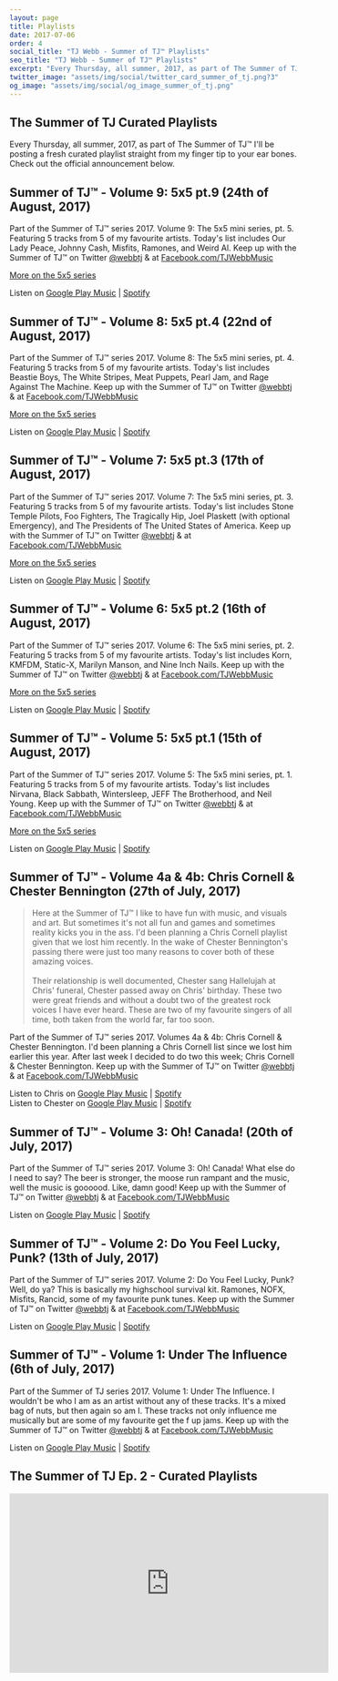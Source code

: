 ```yaml
---
layout: page
title: Playlists
date: 2017-07-06
order: 4
social_title: "TJ Webb - Summer of TJ™ Playlists"
seo_title: "TJ Webb - Summer of TJ™ Playlists"
excerpt: "Every Thursday, all summer, 2017, as part of The Summer of TJ™ I'll be posting a fresh curated playlist straight from my finger tip to your ear bones. Check out the official announcement."
twitter_image: "assets/img/social/twitter_card_summer_of_tj.png?3"
og_image: "assets/img/social/og_image_summer_of_tj.png"
---
```


## The Summer of TJ Curated Playlists
Every Thursday, all summer, 2017, as part of The Summer of TJ™ I'll be posting a
fresh curated playlist straight from my finger tip to your ear bones. Check out
the official announcement below.

## Summer of TJ™ - Volume 9: 5x5 pt.9 (24th of August, 2017)

Part of the Summer of TJ™ series 2017. Volume 9: The 5x5 mini series, pt. 5.
Featuring 5 tracks from 5 of my favourite artists. Today's list includes
Our Lady Peace, Johnny Cash, Misfits, Ramones, and Weird Al. Keep up with the
Summer of TJ™ on Twitter [@webbtj](http://twitter.com/webbtj) & at
[Facebook.com/TJWebbMusic](http://facebook.com/TJWebbMusic)

[More on the 5x5 series](/5x5)

Listen on [Google Play Music](https://goo.gl/rTqge4) |
[Spotify](https://goo.gl/8hSqSp)

## Summer of TJ™ - Volume 8: 5x5 pt.4 (22nd of August, 2017)

Part of the Summer of TJ™ series 2017. Volume 8: The 5x5 mini series, pt. 4.
Featuring 5 tracks from 5 of my favourite artists. Today's list includes
Beastie Boys, The White Stripes, Meat Puppets, Pearl Jam, and Rage Against The
Machine. Keep up with the Summer of TJ™ on Twitter
[@webbtj](http://twitter.com/webbtj) & at
[Facebook.com/TJWebbMusic](http://facebook.com/TJWebbMusic)

[More on the 5x5 series](/5x5)

Listen on [Google Play Music](https://goo.gl/WtG1PG) |
[Spotify](https://goo.gl/GDzTAq)

## Summer of TJ™ - Volume 7: 5x5 pt.3 (17th of August, 2017)

Part of the Summer of TJ™ series 2017. Volume 7: The 5x5 mini series, pt. 3.
Featuring 5 tracks from 5 of my favourite artists. Today's list includes
Stone Temple Pilots, Foo Fighters, The Tragically Hip, Joel Plaskett (with
optional Emergency), and The Presidents of The United States of America. Keep
up with the Summer of TJ™ on Twitter [@webbtj](http://twitter.com/webbtj) & at
[Facebook.com/TJWebbMusic](http://facebook.com/TJWebbMusic)

[More on the 5x5 series](/5x5)

Listen on [Google Play Music](https://goo.gl/G7NKtU) |
[Spotify](https://goo.gl/R6Utqd)

## Summer of TJ™ - Volume 6: 5x5 pt.2 (16th of August, 2017)

Part of the Summer of TJ™ series 2017. Volume 6: The 5x5 mini series, pt. 2.
Featuring 5 tracks from 5 of my favourite artists. Today's list includes
Korn, KMFDM, Static-X, Marilyn Manson, and Nine Inch Nails. Keep
up with the Summer of TJ™ on Twitter [@webbtj](http://twitter.com/webbtj) & at
[Facebook.com/TJWebbMusic](http://facebook.com/TJWebbMusic)

[More on the 5x5 series](/5x5)

Listen on [Google Play Music](https://goo.gl/w2CbKx) |
[Spotify](https://goo.gl/CLhf1s)

## Summer of TJ™ - Volume 5: 5x5 pt.1 (15th of August, 2017)

Part of the Summer of TJ™ series 2017. Volume 5: The 5x5 mini series, pt. 1.
Featuring 5 tracks from 5 of my favourite artists. Today's list includes
Nirvana, Black Sabbath, Wintersleep, JEFF The Brotherhood, and Neil Young. Keep
up with the Summer of TJ™ on Twitter [@webbtj](http://twitter.com/webbtj) & at
[Facebook.com/TJWebbMusic](http://facebook.com/TJWebbMusic)

[More on the 5x5 series](/5x5)

Listen on [Google Play Music](https://goo.gl/ajXsVG) |
[Spotify](https://goo.gl/pz3Dk6)

## Summer of TJ™ - Volume 4a & 4b: Chris Cornell & Chester Bennington (27th of July, 2017)
>Here at the Summer of TJ™ I like to have fun with music, and visuals and art.
But sometimes it's not all fun and games and sometimes reality kicks you in the
ass. I'd been planning a Chris Cornell playlist given that we lost him recently.
In the wake of Chester Bennington's passing there were just too many reasons to
cover both of these amazing voices.  <br><br>
Their relationship is well documented, Chester sang Hallelujah at Chris'
funeral, Chester passed away on Chris' birthday. These two were great friends
and without a doubt two of the greatest rock voices I have ever heard. These
are two of my favourite singers of all time, both taken from the world far, far
too soon.

Part of the Summer of TJ™ series 2017. Volumes 4a & 4b: Chris Cornell & Chester
Bennington. I'd been planning a Chris Cornell list since we lost him earlier
this year. After last week I decided to do two this week; Chris Cornell &
Chester Bennington. Keep up with the Summer of TJ™ on Twitter
[@webbtj](http://twitter.com/webbtj) & at
[Facebook.com/TJWebbMusic](http://facebook.com/TJWebbMusic)

Listen to Chris on [Google Play Music](https://goo.gl/as1Zfz) |
[Spotify](https://goo.gl/uhSfM7)  
Listen to Chester on [Google Play Music](https://goo.gl/1tYvC2) |
[Spotify](https://goo.gl/D818As)

## Summer of TJ™ - Volume 3: Oh! Canada! (20th of July, 2017)
Part of the Summer of TJ™ series 2017. Volume 3: Oh! Canada! What else do I need
to say? The beer is stronger, the moose run rampant and the music, well the
music is goooood. Like, damn good! Keep up with the Summer of TJ™ on Twitter
[@webbtj](http://twitter.com/webbtj) & at
[Facebook.com/TJWebbMusic](http://facebook.com/TJWebbMusic)

Listen on [Google Play Music](https://goo.gl/DgHFt9) |
[Spotify](https://goo.gl/cgnL7k)

## Summer of TJ™ - Volume 2: Do You Feel Lucky, Punk? (13th of July, 2017)
Part of the Summer of TJ™ series 2017. Volume 2: Do You Feel Lucky, Punk? Well,
do ya? This is basically my highschool survival kit. Ramones, NOFX, Misfits,
Rancid, some of my favourite punk tunes. Keep up with the Summer of TJ™ on
Twitter [@webbtj](http://twitter.com/webbtj) & at
[Facebook.com/TJWebbMusic](http://facebook.com/TJWebbMusic)

Listen on [Google Play Music](https://goo.gl/v7ZAsV) |
[Spotify](https://goo.gl/PUFpgB)

## Summer of TJ™ - Volume 1: Under The Influence (6th of July, 2017)
Part of the Summer of TJ series 2017. Volume 1: Under The Influence.
I wouldn't be who I am as an artist without any of these tracks. It's a mixed
bag of nuts, but then again so am I. These tracks not only influence me
musically but are some of my favourite get the f up jams. Keep up with the
Summer of TJ™ on Twitter [@webbtj](http://twitter.com/webbtj) & at
[Facebook.com/TJWebbMusic](http://facebook.com/TJWebbMusic)

Listen on [Google Play Music](https://goo.gl/vWgCep) |
[Spotify](https://goo.gl/PR4XX5)

## The Summer of TJ Ep. 2 - Curated Playlists
<iframe width="560" height="315" src="https://www.youtube.com/embed/zw670b0-tnQ" frameborder="0" allowfullscreen></iframe>
